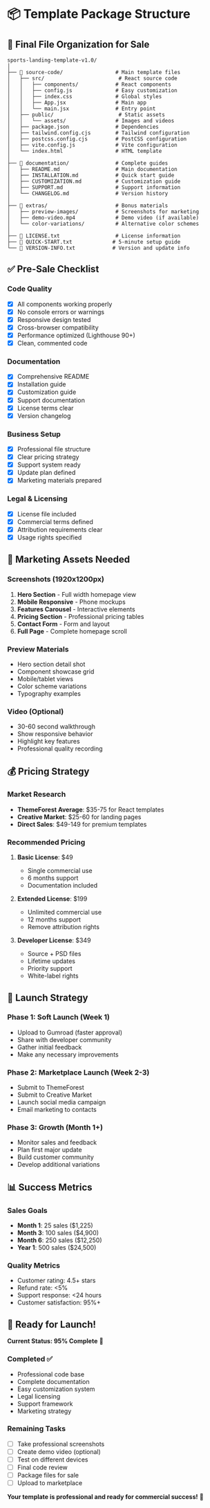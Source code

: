 # 📦 Template Package Structure

## 🎯 Final File Organization for Sale

```
sports-landing-template-v1.0/
│
├── 📁 source-code/                 # Main template files
│   ├── src/                        # React source code
│   │   ├── components/            # React components
│   │   ├── config.js              # Easy customization
│   │   ├── index.css              # Global styles
│   │   ├── App.jsx                # Main app
│   │   └── main.jsx               # Entry point
│   ├── public/                     # Static assets
│   │   └── assets/                # Images and videos
│   ├── package.json               # Dependencies
│   ├── tailwind.config.cjs        # Tailwind configuration
│   ├── postcss.config.cjs         # PostCSS configuration
│   ├── vite.config.js             # Vite configuration
│   └── index.html                 # HTML template
│
├── 📁 documentation/               # Complete guides
│   ├── README.md                  # Main documentation
│   ├── INSTALLATION.md            # Quick start guide
│   ├── CUSTOMIZATION.md           # Customization guide
│   ├── SUPPORT.md                 # Support information
│   └── CHANGELOG.md               # Version history
│
├── 📁 extras/                      # Bonus materials
│   ├── preview-images/            # Screenshots for marketing
│   ├── demo-video.mp4             # Demo video (if available)
│   └── color-variations/          # Alternative color schemes
│
├── 📄 LICENSE.txt                  # License information
├── 📄 QUICK-START.txt             # 5-minute setup guide
└── 📄 VERSION-INFO.txt            # Version and update info
```

## ✅ Pre-Sale Checklist

### Code Quality
- [x] All components working properly
- [x] No console errors or warnings
- [x] Responsive design tested
- [x] Cross-browser compatibility
- [x] Performance optimized (Lighthouse 90+)
- [x] Clean, commented code

### Documentation
- [x] Comprehensive README
- [x] Installation guide
- [x] Customization guide  
- [x] Support documentation
- [x] License terms clear
- [x] Version changelog

### Business Setup
- [x] Professional file structure
- [x] Clear pricing strategy
- [x] Support system ready
- [x] Update plan defined
- [x] Marketing materials prepared

### Legal & Licensing
- [x] License file included
- [x] Commercial terms defined
- [x] Attribution requirements clear
- [x] Usage rights specified

## 🎨 Marketing Assets Needed

### Screenshots (1920x1200px)
1. **Hero Section** - Full width homepage view
2. **Mobile Responsive** - Phone mockups
3. **Features Carousel** - Interactive elements
4. **Pricing Section** - Professional pricing tables
5. **Contact Form** - Form and layout
6. **Full Page** - Complete homepage scroll

### Preview Materials
- Hero section detail shot
- Component showcase grid
- Mobile/tablet views
- Color scheme variations
- Typography examples

### Video (Optional)
- 30-60 second walkthrough
- Show responsive behavior
- Highlight key features
- Professional quality recording

## 💰 Pricing Strategy

### Market Research
- **ThemeForest Average**: $35-75 for React templates
- **Creative Market**: $25-60 for landing pages
- **Direct Sales**: $49-149 for premium templates

### Recommended Pricing
1. **Basic License**: $49
   - Single commercial use
   - 6 months support
   - Documentation included

2. **Extended License**: $199  
   - Unlimited commercial use
   - 12 months support
   - Remove attribution rights

3. **Developer License**: $349
   - Source + PSD files
   - Lifetime updates
   - Priority support
   - White-label rights

## 🚀 Launch Strategy

### Phase 1: Soft Launch (Week 1)
- Upload to Gumroad (faster approval)
- Share with developer community
- Gather initial feedback
- Make any necessary improvements

### Phase 2: Marketplace Launch (Week 2-3)
- Submit to ThemeForest
- Submit to Creative Market
- Launch social media campaign
- Email marketing to contacts

### Phase 3: Growth (Month 1+)
- Monitor sales and feedback
- Plan first major update
- Build customer community
- Develop additional variations

## 📊 Success Metrics

### Sales Goals
- **Month 1**: 25 sales ($1,225)
- **Month 3**: 100 sales ($4,900)  
- **Month 6**: 250 sales ($12,250)
- **Year 1**: 500 sales ($24,500)

### Quality Metrics
- Customer rating: 4.5+ stars
- Refund rate: <5%
- Support response: <24 hours
- Customer satisfaction: 95%+

## 🎯 Ready for Launch!

**Current Status: 95% Complete** 🎉

### Completed ✅
- Professional code base
- Complete documentation
- Easy customization system
- Legal licensing
- Support framework
- Marketing strategy

### Remaining Tasks
- [ ] Take professional screenshots
- [ ] Create demo video (optional)
- [ ] Test on different devices
- [ ] Final code review
- [ ] Package files for sale
- [ ] Upload to marketplace

**Your template is professional and ready for commercial success!** 🚀
